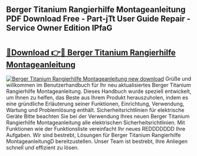 ## Berger Titanium Rangierhilfe Montageanleitung PDF Download Free - Part-jTt User Guide Repair - Service Owner Edition IPfaG

# <h2><a href="http://df6iby.blite.top/?on=Berger+Titanium+Rangierhilfe+Montageanleitung">🔗Download 👉🔴 Berger Titanium Rangierhilfe Montageanleitung</a></h2>

[![Berger Titanium Rangierhilfe Montageanleitung new download](https://i.imgur.com/lujVjoI.png)](http://df6iby.blite.top/?on=Berger+Titanium+Rangierhilfe+Montageanleitung)
Grüße und willkommen im Benutzerhandbuch für Ihr neu aktualisiertes Berger Titanium Rangierhilfe Montageanleitung. Dieses Handbuch wurde speziell entwickelt, um Ihnen zu helfen, das Beste aus Ihrem Produkt herauszuholen, indem es eine gründliche Erläuterung seiner Funktionen, Einrichtung, Verwendung, Wartung und Problemlösung enthält. Sicherheitsrichtlinien für elektrische Geräte Bitte beachten Sie bei der Verwendung Ihres neuen Berger Titanium Rangierhilfe Montageanleitung alle elektrischen Sicherheitsrichtlinien. Mit Funktionen wie der Funktionsliste vereinfacht Ihr neues REDDDDDDD Ihre Aufgaben. Wir sind bestrebt, Lösungen für Berger Titanium Rangierhilfe MontageanleitungD bereitzustellen. Unser Team ist bestrebt, Ihre Anliegen schnell und effizient zu lösen.
